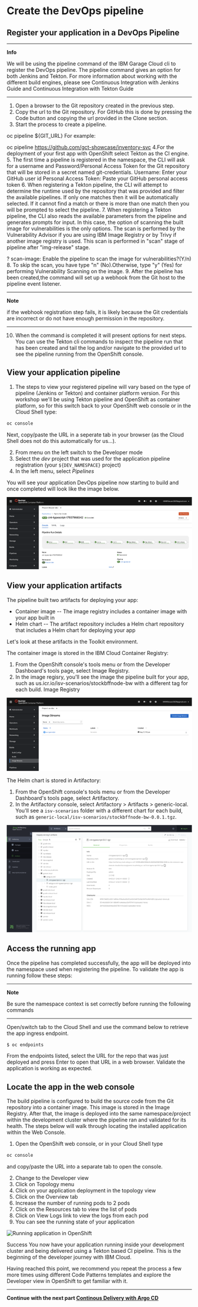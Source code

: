 # Create the DevOps pipeline

## Register your application in a DevOps Pipeline

---
**Info**

We will be using the pipeline command of the IBM Garage Cloud cli to register the DevOps pipeline. The pipeline command gives an option for both Jenkins and Tekton. For more information about working with the different build engines, please see Continuous Integration with Jenkins Guide and Continuous Integration with Tekton Guide

---

1. Open a browser to the Git repository created in the previous step.
2. Copy the url to the Git repository. For GitHub this is done by pressing the Code button and copying the url provided in the Clone section.
3. Start the process to create a pipeline.

oc pipeline ${GIT_URL}
For example:

oc pipeline https://github.com/gct-showcase/inventory-svc
4.For the deployment of your first app with OpenShift select Tekton as the CI engine.
5. The first time a pipeline is registered in the namespace, the CLI will ask for a username and Password/Personal Access Token for the Git repository that will be stored in a secret named git-credentials.
Username: Enter your GitHub user id
Personal Access Token: Paste your GitHub personal access token
6. When registering a Tekton pipeline, the CLI will attempt to determine the runtime used by the repository that was provided and filter the available pipelines. If only one matches then it will be automatically selected. If it cannot find a match or there is more than one match then you will be prompted to select the pipeline.
7. When registering a Tekton pipeline, the CLI also reads the available parameters from the pipeline and generates prompts for input. In this case, the option of scanning the built image for vulnerabilities is the only options. The scan is performed by the Vulnerability Advisor if you are using IBM Image Registry or by Trivy if another image registry is used. This scan is performed in "scan" stage of pipeline after "img-release" stage.

? scan-image: Enable the pipeline to scan the image for vulnerabilities?(Y/n)
8. To skip the scan, you have type "n" (No).Otherwise, type "y" (Yes) for performing Vulnerability Scanning on the image.
9. After the pipeline has been created,the command will set up a webhook from the Git host to the pipeline event listener.

---
**Note**

if the webhook registration step fails, it is likely because the Git credentials are incorrect or do not have enough permission in the repository.

---

10. When the command is completed it will present options for next steps. You can use the Tekton cli commands to inspect the pipeline run that has been created and tail the log and/or navigate to the provided url to see the pipeline running from the OpenShift console.

## View your application pipeline

1. The steps to view your registered pipeline will vary based on the type of pipeline (Jenkins or Tekton) and container platform version. For this workshop we'll be using Tekton pipeline and OpenShift as container platform, so for this switch back to your OpenShift web console or in the Cloud Shell type:

```bash
oc console
```
Next, copy/paste the URL in a seperate tab in your browser (as the Cloud Shell does not do this automatically for us...).

2. From menu on the left switch to the Developer mode
3. Select the *dev* project that was used for the application pipeline registration (your `${DEV_NAMESPACE}` project)
4. In the left menu, select *Pipelines*

  You will see your application DevOps pipeline now starting to build and once completed will look like the image below.

  ![Running pipeline](images/running-pipeline.png)


## View your application artifacts

The pipeline built two artifacts for deploying your app:

* Container image -- The image registry includes a container image with your app built in
* Helm chart -- The artifact repository includes a Helm chart repository that includes a Helm chart for deploying your app

Let's look at these artifacts in the Toolkit environment.

The container image is stored in the IBM Cloud Container Registry:

1. From the OpenShift console's tools menu or from the Developer Dashboard's tools page, select Image Registry.
2. In the image regisry, you'll see the image the pipeline built for your app, such as us.icr.io/isv-scenarios/stockbffnode-bw with a different tag for each build.
Image Registry

![Image registry](images/image-registry.png)

The Helm chart is stored in Artifactory:

1. From the OpenShift console's tools menu or from the Developer Dashboard's tools page, select Artifactory.
2. In the Artifactory console, select Artifactory > Artifacts > generic-local. You'll see a `isv-scenarios` folder with a different chart for each build, such as `generic-local/isv-scenarios/stockbffnode-bw-0.0.1.tgz`.

![Helm repo in Artifactoty](images/artifactory.png)

## Access the running app

Once the pipeline has completed successfully, the app will be deployed into the namespace used when registering the pipeline. To validate the app is running follow these steps:

---
**Note**

Be sure the namespace context is set correctly before running the following commands

---

Open/switch tab to the Cloud Shell and use the command below to retrieve the app ingress endpoint.

```bash
$ oc endpoints
```

From the endpoints listed, select the URL for the repo that was just deployed and press Enter to open that URL in a web browser. Validate the application is working as expected.

## Locate the app in the web console

The build pipeline is configured to build the source code from the Git repository into a container image. This image is stored in the Image Registry. After that, the image is deployed into the same namespace/project within the development cluster where the pipeline ran and validated for its health. The steps below will walk through locating the installed application within the Web Console.



1. Open the OpenShift web console, or in your Cloud Shell type

  ```bash
  oc console
  ```
  and copy/paste the URL into a separate tab to open the console.

2. Change to the Developer view
3. Click on Topology menu
4. Click on your application deployment in the topology view
5. Click on the Overview tab
6. Increase the number of running pods to 2 pods
7. Click on the Resources tab to view the list of pods
8. Click on View Logs link to view the logs from each pod
9. You can see the running state of your application

![Running application in OpenShift](images/running-app-in-oc)


Success
You now have your application running inside your development cluster and being delivered using a Tekton based CI pipeline. This is the beginning of the developer journey with IBM Cloud.

Having reached this point, we recommend you repeat the process a few more times using different Code Patterns templates and explore the Developer view in OpenShift to get familiar with it.

---

__Continue with the next part [Continous Delivery with Argo CD](4-ContinousDelivery.md)__
